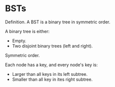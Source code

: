 # BSTs

Definition. A BST is a binary tree in symmetric order.

A binary tree is either:

* Empty.
* Two disjoint binary trees \(left and right\).

Symmetric order.

Each node has a key, and every node's key is:

* Larger than all keys in its left subtree.
* Smaller than all key in ites right subtree.



